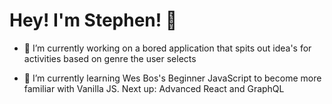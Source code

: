 <h1 align="left">Hey! I'm Stephen! 👋</h1>

- 🔭 I’m currently working on a bored application that spits out idea's for activities based on genre the user selects

- 🌱 I’m currently learning Wes Bos's Beginner JavaScript to become more familiar with Vanilla JS. Next up: Advanced React and GraphQL
<!--
**samcmullin/samcmullin** is a ✨ _special_ ✨ repository because its `README.md` (this file) appears on your GitHub profile.

Here are some ideas to get you started:

- 🔭 I’m currently working on ...
- 🌱 I’m currently learning ...
- 👯 I’m looking to collaborate on ...
- 🤔 I’m looking for help with ...
- 💬 Ask me about ...
- 📫 How to reach me: ...
- 😄 Pronouns: ...
- ⚡ Fun fact: ...
-->
